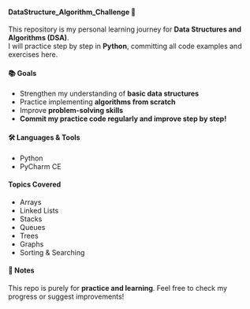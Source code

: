 #### DataStructure_Algorithm_Challenge 🚀
This repository is my personal learning journey for **Data Structures and Algorithms (DSA)**.  
I will practice step by step in **Python**, committing all code examples and exercises here.  


#### 📚 Goals
- Strengthen my understanding of **basic data structures**  
- Practice implementing **algorithms from scratch**  
- Improve **problem-solving skills**  
- **Commit my practice code regularly and improve step by step!**


#### 🛠 Languages & Tools
- Python 
- PyCharm CE


#### Topics Covered
- Arrays
- Linked Lists
- Stacks
- Queues
- Trees
- Graphs
- Sorting & Searching


#### 🌟 Notes
This repo is purely for **practice and learning**. Feel free to check my progress or suggest improvements!

